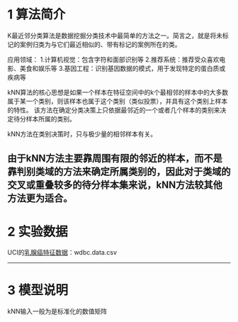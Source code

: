 # 1 算法简介
K最近邻分类算法是数据挖掘分类技术中最简单的方法之一。简言之，就是将未标记的案例归类为与它们最近相似的、带有标记的案例所在的类。

应用领域：
    1.计算机视觉：包含字符和面部识别等
    2.推荐系统：推荐受众喜欢电影、美食和娱乐等
    3.基因工程：识别基因数据的模式，用于发现特定的蛋白质或疾病等
	
kNN算法的核心思想是如果一个样本在特征空间中的k个最相邻的样本中的大多数属于某一个类别，则该样本也属于这个类别（类似投票），并具有这个类别上样本的特性。
该方法在确定分类决策上只依据最邻近的一个或者几个样本的类别来决定待分样本所属的类别。

kNN方法在类别决策时，只与极少量的相邻样本有关。

由于kNN方法主要靠周围有限的邻近的样本，而不是靠判别类域的方法来确定所属类别的，因此对于类域的交叉或重叠较多的待分样本集来说，kNN方法较其他方法更为适合。
---

# 2 实验数据
UCI的[乳腺癌特征数据](http://archive.ics.uci.edu/ml/machine-learning-databases/breast-cancer-wisconsin/wdbc.data)：wdbc.data.csv

---

# 3 模型说明
kNN输入一般为是标准化的数值矩阵